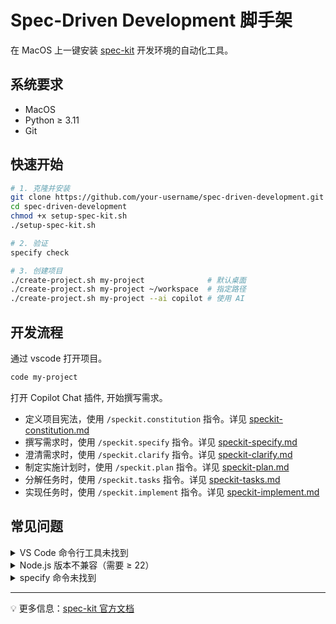 # Spec-Driven Development 脚手架

在 MacOS 上一键安装 [spec-kit](https://github.com/github/spec-kit) 开发环境的自动化工具。

## 系统要求

- MacOS
- Python ≥ 3.11
- Git

## 快速开始

```bash
# 1. 克隆并安装
git clone https://github.com/your-username/spec-driven-development.git
cd spec-driven-development
chmod +x setup-spec-kit.sh
./setup-spec-kit.sh

# 2. 验证
specify check

# 3. 创建项目
./create-project.sh my-project              # 默认桌面
./create-project.sh my-project ~/workspace  # 指定路径
./create-project.sh my-project --ai copilot # 使用 AI
```

## 开发流程

通过 vscode 打开项目。

```bash
code my-project
```

打开 Copilot Chat 插件, 开始撰写需求。

- 定义项目宪法，使用 `/speckit.constitution` 指令。详见 [speckit-constitution.md](docs/speckit-constitution.md)
- 撰写需求时，使用 `/speckit.specify` 指令。详见 [speckit-specify.md](docs/speckit-specify.md)
- 澄清需求时，使用 `/speckit.clarify` 指令。详见 [speckit-clarify.md](docs/speckit-clarify.md)
- 制定实施计划时，使用 `/speckit.plan` 指令。详见 [speckit-plan.md](docs/speckit-plan.md)
- 分解任务时，使用 `/speckit.tasks` 指令。详见 [speckit-tasks.md](docs/speckit-tasks.md)
- 实现任务时，使用 `/speckit.implement` 指令。详见 [speckit-implement.md](docs/speckit-implement.md)

## 常见问题

<details>
<summary>VS Code 命令行工具未找到</summary>

自动解决：重新运行 `./setup-spec-kit.sh`

手动解决：VS Code 中按 `Cmd+Shift+P` → "Shell Command: Install 'code' command in PATH"

</details>

<details>
<summary>Node.js 版本不兼容（需要 ≥ 22）</summary>

```bash
# NVM
nvm install --lts && nvm use --lts

# Homebrew
brew upgrade node
```

</details>

<details>
<summary>specify 命令未找到</summary>

```bash
export PATH="$HOME/.local/bin:$PATH"
echo 'export PATH="$HOME/.local/bin:$PATH"' >> ~/.zshrc
source ~/.zshrc
```

</details>

---

💡 更多信息：[spec-kit 官方文档](https://github.com/github/spec-kit)
